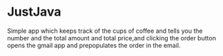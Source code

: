 # JustJava

Simple app which keeps track of the cups of coffee and tells you the number and the total amount and total price,and clicking the order button opens the gmail app and prepopulates the order in the email.
